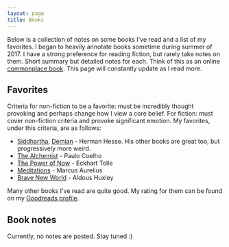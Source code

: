 ```yaml
---
layout: page
title: Books
---
```


<!-- {% for bookPost in site.posts.booksread %}
  * {{ bookPost.date | date_to_string }} &raquo; [ {{ bookPost.title }} ]({{ bookPost.url }})
{% endfor %} -->

Below is a collection of notes on some books I've read and a list of my favorites. I began to heavily annotate books sometime during summer of 2017. I have a strong preference for reading fiction, but rarely take notes on them. Short summary but detailed notes for each. Think of this as an online [commonplace book](https://en.wikipedia.org/wiki/Commonplace_book). This page will constantly update as I read more.

## Favorites

Criteria for non-fiction to be a favorite: must be incredibly thought provoking and perhaps change how I view a core belief. For fiction: must cover non-fiction criteria and provoke significant emotion. My favorites, under this criteria, are as follows:

- [Siddhartha](http://amzn.to/2eNQyxw), [Demian](http://amzn.to/2gTqchR) - Herman Hesse. His other books are great too, but progressively more weird.
- [The Alchemist](http://amzn.to/2jdYRHW) - Paulo Coelho
- [The Power of Now](http://amzn.to/2gTmOUq) - Eckhart Tolle
- [Meditations](http://amzn.to/2wPJpaL) - Marcus Aurelius
- [Brave New World](http://amzn.to/2gT1NFp) - Aldous Huxley

Many other books I've read are quite good. My rating for them can be found on my [Goodreads profile](https://www.goodreads.com/user/show/69825193-ron-boger).

## Book notes

Currently, no notes are posted. Stay tuned :)

<!-- {% for project in site.data.books %}
   <a href="{{ project.url }}">{{ project.name }}</a> — {{ project.descr}}
{% endfor %} -->
